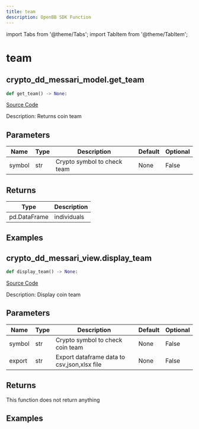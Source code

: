 ```yaml
---
title: team
description: OpenBB SDK Function
---
```


import Tabs from '@theme/Tabs';
import TabItem from '@theme/TabItem';

# team

<Tabs>
<TabItem value="model" label="Model" default>

## crypto_dd_messari_model.get_team

```python title='openbb_terminal/decorators.py'
def get_team() -> None:
```
[Source Code](https://github.com/OpenBB-finance/OpenBBTerminal/tree/main/openbb_terminal/decorators.py#L411)

Description: Returns coin team

## Parameters

| Name | Type | Description | Default | Optional |
| ---- | ---- | ----------- | ------- | -------- |
| symbol | str | Crypto symbol to check team | None | False |

## Returns

| Type | Description |
| ---- | ----------- |
| pd.DataFrame | individuals |

## Examples



</TabItem>
<TabItem value="view" label="View">

## crypto_dd_messari_view.display_team

```python title='openbb_terminal/decorators.py'
def display_team() -> None:
```
[Source Code](https://github.com/OpenBB-finance/OpenBBTerminal/tree/main/openbb_terminal/decorators.py#L544)

Description: Display coin team

## Parameters

| Name | Type | Description | Default | Optional |
| ---- | ---- | ----------- | ------- | -------- |
| symbol | str | Crypto symbol to check coin team | None | False |
| export | str | Export dataframe data to csv,json,xlsx file | None | False |

## Returns

This function does not return anything

## Examples



</TabItem>
</Tabs>